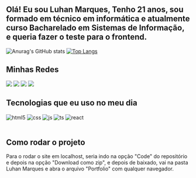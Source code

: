 ## Olá! Eu sou Luhan Marques, Tenho 21 anos, sou formado em técnico em informática e atualmente curso Bacharelado em Sistemas de Informação, e queria fazer o teste para o frontend.

![Anurag's GitHub stats](https://github-readme-stats.vercel.app/api?username=Luanmarqz&show_icons=true&theme=tokyonight)
[![Top Langs](https://github-readme-stats.vercel.app/api/top-langs/?username=Luanmarqz&size_weight=0.5&count_weight=0.5&theme=tokyonight)](https://github.com/Luanmarqz/github-readme-stats)

## Minhas Redes

<div> 
  <a href = "mailto:luhanmarques50@gmail.com"><img src="https://img.shields.io/badge/Gmail-D14836?style=for-the-badge&logo=gmail&logoColor=white"></a>
  <a href="https://www.linkedin.com/in/luhan-marques-66899725a/" target="_blank"><img src="https://img.shields.io/badge/-LinkedIn-%230077B5?style=for-the-badge&logo=linkedin&logoColor=white" target="_blank"></a>
   <a href = "https://api.whatsapp.com/send?phone=5584992075432"><img src="https://img.shields.io/badge/WhatsApp-25D366?style=for-the-badge&logo=whatsapp&logoColor=white"></a>
    <a href = "https://luanmarqz.github.io/Portfolio/"><img src="https://img.shields.io/badge/Portfolio-FF5722?style=for-the-badge&logo=blogger&logoColor=white"></a>
  
</div>

## Tecnologias que eu uso no meu dia

<div style="display: inline_block">
  <img align="center" alt="html5" src="https://img.shields.io/badge/HTML5-E34F26?style=for-the-badge&logo=html5&logoColor=white" />
  <img align="center" alt="css" src="https://img.shields.io/badge/CSS3-1572B6?style=for-the-badge&logo=css3&logoColor=white" />
  <img align="center" alt="js" src="https://img.shields.io/badge/JavaScript-F7DF1E?style=for-the-badge&logo=javascript&logoColor=black" />
  <img align="center" alt="ts" src="https://img.shields.io/badge/Python-3776AB?style=for-the-badge&logo=python&logoColor=white" />
  <img align="center" alt="react" src="https://img.shields.io/badge/Java-ED8B00?style=for-the-badge&logo=openjdk&logoColor=white" />
</div><br/>

## Como rodar o projeto

Para o rodar o site em localhost, seria indo na opção "Code" do repositório e depois na opção "Download como zip", e depois de baixado, vai na pasta Luhan Marques e abra o arquivo "Portfolio" com qualquer navegador.
